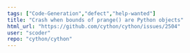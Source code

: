 ```yaml
---
tags: ["Code-Generation","defect","help-wanted"]
title: "Crash when bounds of prange() are Python objects"
html_url: "https://github.com/cython/cython/issues/2504"
user: "scoder"
repo: "cython/cython"
---
```


